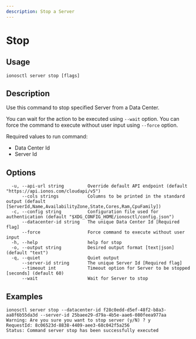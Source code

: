 ```yaml
---
description: Stop a Server
---
```


# Stop

## Usage

```text
ionosctl server stop [flags]
```

## Description

Use this command to stop specified Server from a Data Center.

You can wait for the action to be executed using `--wait` option. You can force the command to execute without user input using `--force` option.

Required values to run command:

* Data Center Id
* Server Id

## Options

```text
  -u, --api-url string         Override default API endpoint (default "https://api.ionos.com/cloudapi/v5")
      --cols strings           Columns to be printed in the standard output (default [ServerId,Name,AvailabilityZone,State,Cores,Ram,CpuFamily])
  -c, --config string          Configuration file used for authentication (default "$XDG_CONFIG_HOME/ionosctl/config.json")
      --datacenter-id string   The unique Data Center Id [Required flag]
      --force                  Force command to execute without user input
  -h, --help                   help for stop
  -o, --output string          Desired output format [text|json] (default "text")
  -q, --quiet                  Quiet output
      --server-id string       The unique Server Id [Required flag]
      --timeout int            Timeout option for Server to be stopped [seconds] (default 60)
      --wait                   Wait for Server to stop
```

## Examples

```text
ionosctl server stop --datacenter-id f28c0edd-d5ef-48f2-b8a3-aa8f6b55da3d --server-id 25baee29-d79a-4b5e-aae6-080feea977aa
Warning: Are you sure you want to stop server (y/N) ? y
RequestId: 8c06523d-8838-4409-aee3-68c042f5a256
Status: Command server stop has been successfully executed
```

